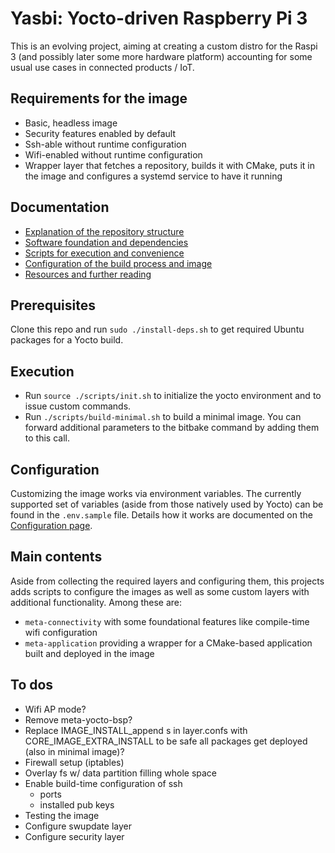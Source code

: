 # Yasbi: Yocto-driven Raspberry Pi 3

This is an evolving project, aiming at creating a custom distro for the Raspi 3 (and possibly later 
some more hardware platform) accounting for some usual use cases in connected products / IoT.

## Requirements for the image
- Basic, headless image
- Security features enabled by default
- Ssh-able without runtime configuration
- Wifi-enabled without runtime configuration
- Wrapper layer that fetches a repository, builds it with CMake, puts it in the image and 
  configures a systemd service to have it running

## Documentation 

- [Explanation of the repository structure](doc/structure.md)
- [Software foundation and dependencies](doc/dependencies.md)
- [Scripts for execution and convenience](doc/scripts.md)
- [Configuration of the build process and image](doc/configuration.md)
- [Resources and further reading](doc/resources.md)

## Prerequisites

Clone this repo and run `sudo ./install-deps.sh` to get required Ubuntu packages for a Yocto build.

## Execution

- Run `source ./scripts/init.sh` to initialize the yocto environment and to issue custom commands.
- Run `./scripts/build-minimal.sh` to build a minimal image. You can forward additional parameters 
  to the bitbake command by adding them to this call.
   
## Configuration

Customizing the image works via environment variables. The currently supported set of 
variables (aside from those natively used by Yocto) can be found in the `.env.sample` 
file. Details how it works are documented on the [Configuration page](doc/configuration.md).

## Main contents

Aside from collecting the required layers and configuring them, this projects adds 
scripts to configure the images as well as some custom layers with additional functionality. 
Among these are:

- `meta-connectivity` with some foundational features like compile-time wifi configuration
- `meta-application` providing a wrapper for a CMake-based application built and deployed in the image


## To dos
- Wifi AP mode?
- Remove meta-yocto-bsp?
- Replace IMAGE_INSTALL_append s in layer.confs with CORE_IMAGE_EXTRA_INSTALL to be safe all packages get deployed (also in minimal image)?
- Firewall setup (iptables)
- Overlay fs w/ data partition filling whole space
- Enable build-time configuration of ssh
  - ports
  - installed pub keys
- Testing the image
- Configure swupdate layer
- Configure security layer